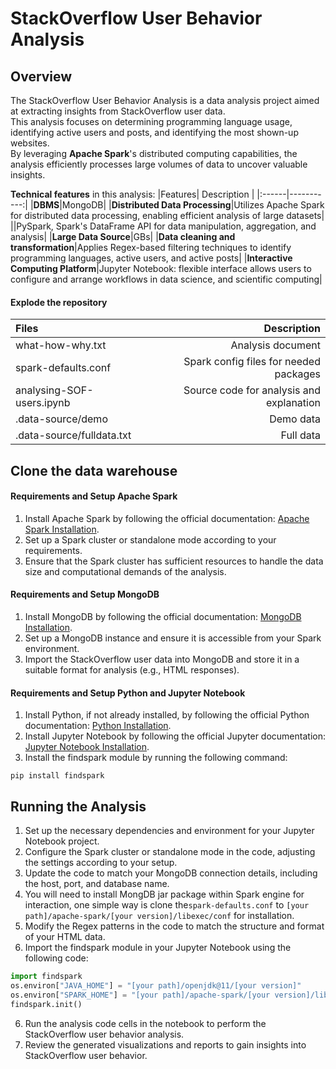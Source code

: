# StackOverflow User Behavior Analysis

## Overview
The StackOverflow User Behavior Analysis is a data analysis project aimed at extracting insights from StackOverflow user data. \
This analysis focuses on determining programming language usage, identifying active users and posts, and identifying the most shown-up websites. \
By leveraging **Apache Spark**'s distributed computing capabilities, the analysis efficiently processes large volumes of data to uncover valuable insights.

**Technical features** in this analysis:
|Features| Description |
|:------|-----------:|
|**DBMS**|MongoDB|
|**Distributed Data Processing**|Utilizes Apache Spark for distributed data processing, enabling efficient analysis of large datasets|
||PySpark, Spark's DataFrame API for data manipulation, aggregation, and analysis|
|**Large Data Source**|GBs|
|**Data cleaning and transformation**|Applies Regex-based filtering techniques to identify programming languages, active users, and active posts|
|**Interactive Computing Platform**|Jupyter Notebook: flexible interface allows users to configure and arrange workflows in data science, and scientific computing|


#### Explode the repository 
|Files| Description |
|:------|-----------:|
|what-how-why.txt|Analysis document|
|spark-defaults.conf|Spark config files for needed packages|
|analysing-SOF-users.ipynb|Source code for analysis and explanation|
|.data-source/demo|Demo data|
|.data-source/fulldata.txt|Full data|

## Clone the data warehouse
#### Requirements and Setup Apache Spark
1. Install Apache Spark by following the official documentation: [Apache Spark Installation](https://spark.apache.org/docs/latest/index.html).
2. Set up a Spark cluster or standalone mode according to your requirements.
3. Ensure that the Spark cluster has sufficient resources to handle the data size and computational demands of the analysis.

#### Requirements and Setup MongoDB
1. Install MongoDB by following the official documentation: [MongoDB Installation](https://docs.mongodb.com/manual/installation/).
2. Set up a MongoDB instance and ensure it is accessible from your Spark environment.
3. Import the StackOverflow user data into MongoDB and store it in a suitable format for analysis (e.g., HTML responses).

#### Requirements and Setup Python and Jupyter Notebook
1. Install Python, if not already installed, by following the official Python documentation: [Python Installation](https://www.python.org/downloads/).
2. Install Jupyter Notebook by following the official Jupyter documentation: [Jupyter Notebook Installation](https://jupyter.org/install).
3. Install the findspark module by running the following command:
```cli
pip install findspark
```

## Running the Analysis
1. Set up the necessary dependencies and environment for your Jupyter Notebook project.
2. Configure the Spark cluster or standalone mode in the code, adjusting the settings according to your setup.
3. Update the code to match your MongoDB connection details, including the host, port, and database name.
4. You will need to install MongDB jar package within Spark engine for interaction, one simple way is clone the`spark-defaults.conf` to `[your path]/apache-spark/[your version]/libexec/conf` for installation.
4. Modify the Regex patterns in the code to match the structure and format of your HTML data.
5. Import the findspark module in your Jupyter Notebook using the following code:
```python
import findspark
os.environ["JAVA_HOME"] = "[your path]/openjdk@11/[your version]"
os.environ["SPARK_HOME"] = "[your path]/apache-spark/[your version]/libexec"
findspark.init()
```
6. Run the analysis code cells in the notebook to perform the StackOverflow user behavior analysis.
7. Review the generated visualizations and reports to gain insights into StackOverflow user behavior.
